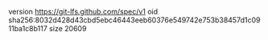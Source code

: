 version https://git-lfs.github.com/spec/v1
oid sha256:8032d428d43cbd5ebc46443eeb60376e549742e753b38457d1c0911ba1c8b117
size 20609
